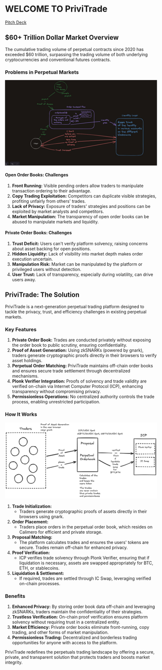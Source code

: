 # WELCOME TO PriviTrade

 [Pitch Deck](https://tome.app/some-e06/privitrade-pitch-deck-cm6y6lsbp0du112iin1rpu1cv)  

## $60+ Trillion Dollar Market Overview

The cumulative trading volume of perpetual contracts since 2020 has exceeded $60 trillion, surpassing the trading volume of both underlying cryptocurrencies and conventional futures contracts.

### Problems in Perpetual Markets

![Problems](images/image1.png)

#### Open Order Books: Challenges

1. **Front Running:** Visible pending orders allow traders to manipulate transaction ordering to their advantage.
2. **Copy Trading Exploitation:** Competitors can duplicate visible strategies, profiting unfairly from others' trades.
3. **Lack of Privacy:** Exposure of traders' strategies and positions can be exploited by market analysts and competitors.
4. **Market Manipulation:** The transparency of open order books can be abused to manipulate markets and liquidity.

#### Private Order Books: Challenges

1. **Trust Deficit:** Users can't verify platform solvency, raising concerns about asset backing for open positions.
2. **Hidden Liquidity:** Lack of visibility into market depth makes order execution uncertain.
3. **Manipulation Risk:** Market can be manipulated by the platform or privileged users without detection.
4. **User Trust:** Lack of transparency, especially during volatility, can drive users away.

## PriviTrade: The Solution

PriviTrade is a next-generation perpetual trading platform designed to tackle the privacy, trust, and efficiency challenges in existing perpetual markets.

### Key Features

1. **Private Order Book:** Trades are conducted privately without exposing the order book to public scrutiny, ensuring confidentiality.
2. **Proof of Asset Generation:** Using zkSNARKs (powered by gnark), traders generate cryptographic proofs directly in their browsers to verify asset holdings.
3. **Perpetual Order Matching:** PriviTrade maintains off-chain order books and ensures secure trade settlement through decentralized mechanisms.
4. **Plonk Verifier Integration:** Proofs of solvency and trade validity are verified on-chain via Internet Computer Protocol (ICP), enhancing transparency without compromising privacy.
5. **Permissionless Operations:** No centralized authority controls the trade process, enabling unrestricted participation.

### How It Works

![Architecture](images/image.png)

1. **Trade Initialization:**
   - Traders generate cryptographic proofs of assets directly in their browsers using gnark.
2. **Order Placement:**
   - Traders place orders in the perpetual order book, which resides on Calimero for efficient and private storage.
3. **Proposal Matching:**
   - The platform calculates trades and ensures the users' tokens are secure. Trades remain off-chain for enhanced privacy.
4. **Proof Verification:**
   - ICP verifies trade solvency through Plonk Verifier, ensuring that if liquidation is necessary, assets are swapped appropriately for BTC, ETH, or stablecoins.
5. **Liquidation & Settlement:**
   - If required, trades are settled through IC Swap, leveraging verified on-chain processes.

### Benefits

1. **Enhanced Privacy:** By storing order book data off-chain and leveraging zkSNARKs, traders maintain the confidentiality of their strategies.
2. **Trustless Verification:** On-chain proof verification ensures platform solvency without requiring trust in a centralized entity.
3. **Market Efficiency:** Private order books eliminate front-running, copy trading, and other forms of market manipulation.
4. **Permissionless Trading:** Decentralized and borderless trading opportunities for anyone with access to the platform.

PriviTrade redefines the perpetuals trading landscape by offering a secure, private, and transparent solution that protects traders and boosts market integrity.
